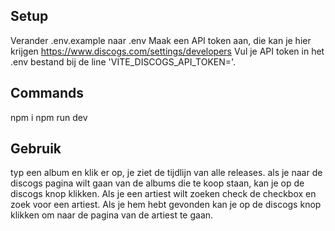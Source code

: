 ## Setup
Verander .env.example naar .env
Maak een API token aan, die kan je hier krijgen https://www.discogs.com/settings/developers
Vul je API token in het .env bestand bij de line 'VITE_DISCOGS_API_TOKEN='.

## Commands
npm i
npm run dev

## Gebruik
typ een album en klik er op, je ziet de tijdlijn van alle releases. als je naar de discogs pagina wilt gaan van de albums die te koop staan, kan je op de discogs knop klikken.
Als je een artiest wilt zoeken check de checkbox en zoek voor een artiest. Als je hem hebt gevonden kan je op de discogs knop klikken om naar de pagina van de artiest te gaan.